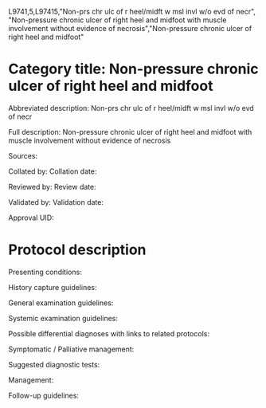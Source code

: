L9741,5,L97415,"Non-prs chr ulc of r heel/midft w msl invl w/o evd of necr", "Non-pressure chronic ulcer of right heel and midfoot with muscle involvement without evidence of necrosis","Non-pressure chronic ulcer of right heel and midfoot"
# Category title: Non-pressure chronic ulcer of right heel and midfoot

Abbreviated description: Non-prs chr ulc of r heel/midft w msl invl w/o evd of necr

Full description: Non-pressure chronic ulcer of right heel and midfoot with muscle involvement without evidence of necrosis

Sources:

Collated by:
Collation date:

Reviewed by:
Review date:

Validated by:
Validation date:

Approval UID:

# Protocol description

Presenting conditions:

History capture guidelines:

General examination guidelines:

Systemic examination guidelines:

Possible differential diagnoses with links to related protocols:

Symptomatic / Palliative management:

Suggested diagnostic tests:

Management:

Follow-up guidelines:

